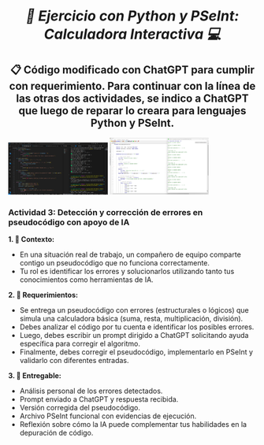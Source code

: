 **_<h1 align="center">:vulcan_salute: Ejercicio con Python y PSeInt: Calculadora Interactiva :computer:</h1>_**

**<h2 align="center">&#128203; Código modificado con ChatGPT para cumplir con requerimiento. Para continuar con la línea de las otras dos actividades, se indico a ChatGPT que luego de reparar lo creara para lenguajes Python y PSeInt.</h2>**

<img src="./img/calculadora_interactiva_vsc.png" alt="" style="width: 40%;"> <img src="./img/calculadora_interactiva_pseint.png" alt="" style="width: 40%;">

**<h3>Actividad 3: Detección y corrección de errores en pseudocódigo con apoyo de IA</h3>**

**1. :blue_book: Contexto:**
- En una situación real de trabajo, un compañero de equipo comparte contigo un pseudocódigo que no funciona correctamente.
- Tu rol es identificar los errores y solucionarlos utilizando tanto tus conocimientos como herramientas de IA.

**2. :green_book: Requerimientos:**
- Se entrega un pseudocódigo con errores (estructurales o lógicos) que simula una calculadora básica (suma, resta, multiplicación, división).
- Debes analizar el código por tu cuenta e identificar los posibles errores.
- Luego, debes escribir un prompt dirigido a ChatGPT solicitando ayuda específica para corregir el algoritmo.
- Finalmente, debes corregir el pseudocódigo, implementarlo en PSeInt y validarlo con diferentes entradas.

**3. :orange_book: Entregable:**
- Análisis personal de los errores detectados.
- Prompt enviado a ChatGPT y respuesta recibida.
- Versión corregida del pseudocódigo.
- Archivo PSeInt funcional con evidencias de ejecución.
- Reflexión sobre cómo la IA puede complementar tus habilidades en la depuración de código.
